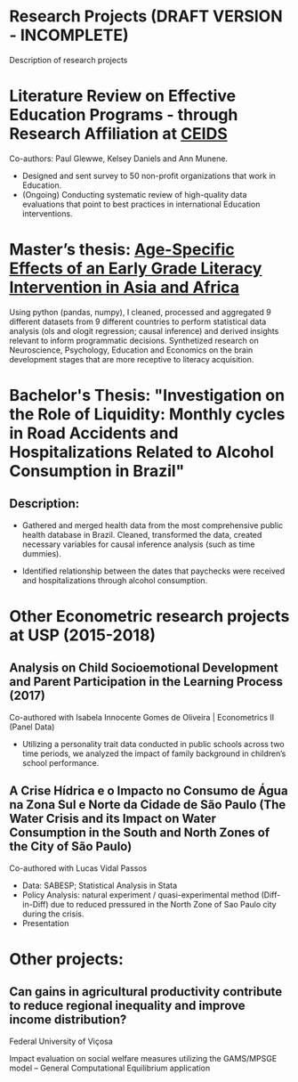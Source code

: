 # Research Projects (DRAFT VERSION - INCOMPLETE)
Description of research projects

# Literature Review on Effective Education Programs - through Research Affiliation at [CEIDS](https://kellogg.nd.edu/ceids-notre-dame) 
Co-authors: Paul Glewwe, Kelsey Daniels and Ann Munene.

- Designed and sent survey to 50 non-profit organizations that work in Education.
- (Ongoing) Conducting systematic review of high-quality data evaluations that point to best practices in international Education interventions.

# Master’s thesis: [Age-Specific Effects of an Early Grade Literacy Intervention in Asia and Africa](https://tigerprints.clemson.edu/all_theses/3724/)

Using python (pandas, numpy), I cleaned, processed and aggregated 9
different datasets from 9 different countries to perform statistical data
analysis (ols and ologit regression; causal inference) and derived
insights relevant to inform programmatic decisions.
Synthetized research on Neuroscience, Psychology, Education and
Economics on the brain development stages that are more receptive to
literacy acquisition.

# Bachelor's Thesis: "Investigation on the Role of Liquidity: Monthly cycles in Road Accidents and Hospitalizations Related to Alcohol Consumption in Brazil"

## Description:
- Gathered and merged health data from the most comprehensive public
health database in Brazil. Cleaned, transformed the data, created
necessary variables for causal inference analysis (such as time
dummies).

- Identified relationship between the dates that paychecks were received
and hospitalizations through alcohol consumption.


# Other Econometric research projects at USP (2015-2018)
## Analysis on Child Socioemotional Development and Parent Participation in the Learning Process (2017)
Co-authored with Isabela Innocente Gomes de Oliveira | Econometrics II (Panel Data)

- Utilizing a personality trait data conducted in public schools across two time periods, we analyzed the impact of family background in children’s school performance.

## A Crise Hídrica e o Impacto no Consumo de Água na Zona Sul e  Norte da Cidade de São Paulo (The Water Crisis and its Impact on Water Consumption in the South and North Zones of the City of São Paulo)
Co-authored with Lucas Vidal Passos

- Data: SABESP; Statistical Analysis in Stata
- Policy Analysis: natural experiment / quasi-experimental method (Diff-in-Diff) due to reduced pressured in the North Zone of Sao Paulo city during the crisis.
- Presentation 

# Other projects:

## Can gains in agricultural productivity contribute to reduce regional inequality and improve income distribution?

Federal University of Viçosa

Impact evaluation on social welfare measures utilizing the GAMS/MPSGE model – General Computational Equilibrium application

